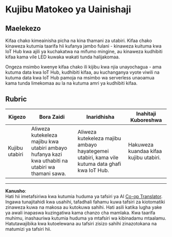 <!--
CO_OP_TRANSLATOR_METADATA:
{
  "original_hash": "022e21f8629b721424c1de25195fff67",
  "translation_date": "2025-08-27T20:59:03+00:00",
  "source_file": "4-manufacturing/lessons/2-check-fruit-from-device/assignment.md",
  "language_code": "sw"
}
-->
# Kujibu Matokeo ya Uainishaji

## Maelekezo

Kifaa chako kimeainisha picha na kina thamani za utabiri. Kifaa chako kinaweza kutumia taarifa hii kufanya jambo fulani - kinaweza kuituma kwa IoT Hub kwa ajili ya kuchakatwa na mifumo mingine, au kinaweza kudhibiti kifaa kama vile LED kuwaka wakati tunda halijakomaa.

Ongeza msimbo kwenye kifaa chako ili kijibu kwa njia unayochagua - ama kutuma data kwa IoT Hub, kudhibiti kifaa, au kuchanganya vyote viwili na kutuma data kwa IoT Hub pamoja na msimbo wa serverless unaoamua kama tunda limekomaa au la na kutuma amri ya kudhibiti kifaa.

## Rubric

| Kigezo | Bora Zaidi | Inaridhisha | Inahitaji Kuboreshwa |
| ------- | ---------- | ----------- | -------------------- |
| Kujibu utabiri | Aliweza kutekeleza majibu kwa utabiri ambayo hufanya kazi kwa uthabiti na utabiri wa thamani sawa. | Aliweza kutekeleza majibu ambayo hayategemei utabiri, kama vile kutuma data ghafi kwa IoT Hub. | Hakuweza kuandaa kifaa kujibu utabiri. |

---

**Kanusho**:  
Hati hii imetafsiriwa kwa kutumia huduma ya tafsiri ya AI [Co-op Translator](https://github.com/Azure/co-op-translator). Ingawa tunajitahidi kwa usahihi, tafadhali fahamu kuwa tafsiri za kiotomatiki zinaweza kuwa na makosa au kutokuwa sahihi. Hati asili katika lugha yake ya awali inapaswa kuzingatiwa kama chanzo cha mamlaka. Kwa taarifa muhimu, inashauriwa kutumia huduma ya mtafsiri wa kibinadamu mtaalamu. Hatutawajibika kwa kutoelewana au tafsiri zisizo sahihi zinazotokana na matumizi ya tafsiri hii.